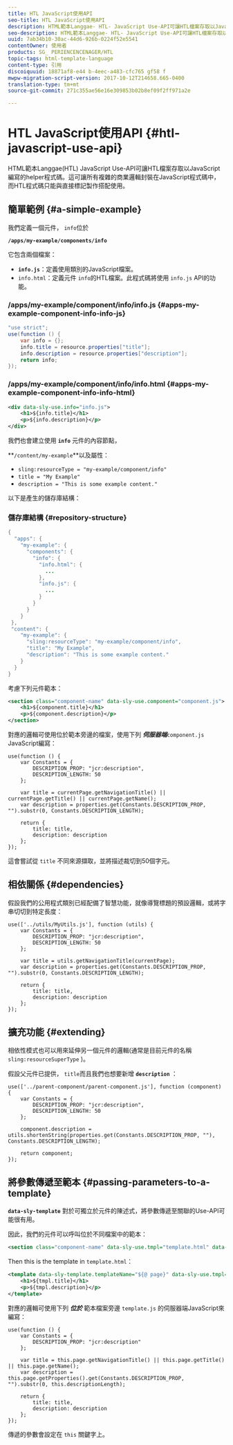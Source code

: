 ```yaml
---
title: HTL JavaScript使用API
seo-title: HTL JavaScript使用API
description: HTML範本Langgae- HTL- JavaScript Use-API可讓HTL檔案存取以JavaScript編寫的helper程式碼。
seo-description: HTML範本Langgae- HTL- JavaScript Use-API可讓HTL檔案存取以JavaScript編寫的helper程式碼。
uuid: 7ab34b10-30ac-44d6-926b-0224f52e5541
contentOwner: 使用者
products: SG_ PERIENCENCENAGER/HTL
topic-tags: html-template-language
content-type: 引用
discoiquuid: 18871af8-e44 b-4eec-a483-cfc765 gf58 f
mwpw-migration-script-version: 2017-10-12T214658.665-0400
translation-type: tm+mt
source-git-commit: 271c355ae56e16e309853b02b8ef09f2ff971a2e

---
```



# HTL JavaScript使用API {#htl-javascript-use-api}

HTML範本Langgae(HTL) JavaScript Use-API可讓HTL檔案存取以JavaScript編寫的helper程式碼。這可讓所有複雜的商業邏輯封裝在JavaScript程式碼中，而HTL程式碼只能與直接標記製作搭配使用。

## 簡單範例 {#a-simple-example}

我們定義一個元件， `info`位於

**`/apps/my-example/components/info`**

它包含兩個檔案：

* **`info.js`**：定義使用類別的JavaScript檔案。
* `info.html`：定義元件 `info`的HTL檔案。此程式碼將使用 `info.js` API的功能。

### /apps/my-example/component/info/info.js {#apps-my-example-component-info-info-js}

```java
"use strict";
use(function () {
    var info = {};    
    info.title = resource.properties["title"];
    info.description = resource.properties["description"];    
    return info;
});
```

### /apps/my-example/component/info/info.html {#apps-my-example-component-info-info-html}

```xml
<div data-sly-use.info="info.js">
    <h1>${info.title}</h1>
    <p>${info.description}</p>
</div>
```

我們也會建立使用 **`info`** 元件的內容節點，

**`/content/my-example`**以及屬性：

* `sling:resourceType = "my-example/component/info"`
* `title = "My Example"`
* `description = "This is some example content."`

以下是產生的儲存庫結構：

### 儲存庫結構 {#repository-structure}

```java
{
  "apps": {
    "my-example": {
      "components": {
        "info": {
          "info.html": {
            ...
          }, 
          "info.js": {
            ...
          }
        }
      }
    }
 },     
 "content": {
    "my-example": {
      "sling:resourceType": "my-example/component/info",
      "title": "My Example",
      "description": "This is some example content."
    }
  }
}
```

考慮下列元件範本：

```xml
<section class="component-name" data-sly-use.component="component.js">
    <h1>${component.title}</h1>
    <p>${component.description}</p>
</section>
```

對應的邏輯可使用位於範本旁邊的檔案，使用下列 ***伺服器端***`component.js` JavaScript編寫：

```
use(function () {
    var Constants = {
        DESCRIPTION_PROP: "jcr:description",
        DESCRIPTION_LENGTH: 50
    };
 
    var title = currentPage.getNavigationTitle() || currentPage.getTitle() || currentPage.getName();
    var description = properties.get(Constants.DESCRIPTION_PROP, "").substr(0, Constants.DESCRIPTION_LENGTH);
 
    return {
        title: title,
        description: description
    };
});
```

這會嘗試從 `title` 不同來源擷取，並將描述裁切到50個字元。

## 相依關係 {#dependencies}

假設我們的公用程式類別已經配備了智慧功能，就像導覽標題的預設邏輯，或將字串切切到特定長度：

```
use(['../utils/MyUtils.js'], function (utils) {
    var Constants = {
        DESCRIPTION_PROP: "jcr:description",
        DESCRIPTION_LENGTH: 50
    };
 
    var title = utils.getNavigationTitle(currentPage);
    var description = properties.get(Constants.DESCRIPTION_PROP, "").substr(0, Constants.DESCRIPTION_LENGTH);
 
    return {
        title: title,
        description: description
    };
});
```

## 擴充功能 {#extending}

相依性模式也可以用來延伸另一個元件的邏輯(通常是目前元件的名稱 `sling:resourceSuperType` )。

假設父元件已提供， `title`而且我們也想要新增 **`description`** ：

```
use(['../parent-component/parent-component.js'], function (component) {
    var Constants = {
        DESCRIPTION_PROP: "jcr:description",
        DESCRIPTION_LENGTH: 50
    };
 
    component.description = utils.shortenString(properties.get(Constants.DESCRIPTION_PROP, ""), Constants.DESCRIPTION_LENGTH);
 
    return component;
});
```

## 將參數傳遞至範本 {#passing-parameters-to-a-template}

**`data-sly-template`** 對於可獨立於元件的陳述式，將參數傳遞至關聯的Use-API可能很有用。

因此，我們的元件可以呼叫位於不同檔案中的範本：

```xml
<section class="component-name" data-sly-use.tmpl="template.html" data-sly-call="${tmpl.templateName @ page=currentPage}"></section>
```

Then this is the template in `template.html`：

```xml
<template data-sly-template.templateName="${@ page}" data-sly-use.tmpl="${'template.js' @ page=page, descriptionLength=50}">
    <h1>${tmpl.title}</h1>
    <p>${tmpl.description}</p>
</template>
```

對應的邏輯可使用下列 ***位於*** 範本檔案旁邊 `template.js` 的伺服器端JavaScript來編寫：

```
use(function () {
    var Constants = {
        DESCRIPTION_PROP: "jcr:description"
    };
 
    var title = this.page.getNavigationTitle() || this.page.getTitle() || this.page.getName();
    var description = this.page.getProperties().get(Constants.DESCRIPTION_PROP, "").substr(0, this.descriptionLength);
 
    return {
        title: title,
        description: description
    };
});
```

傳遞的參數會設定在 `this` 關鍵字上。
